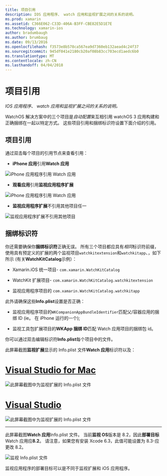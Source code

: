 ```yaml
---
title: 项目引用
description: IOS 应用程序、 watch 应用和监视扩展之间的关系的说明。
ms.prod: xamarin
ms.assetid: C366E062-C33D-406A-B3FF-CBE82E5D1E7E
ms.technology: xamarin-ios
author: bradumbaugh
ms.author: brumbaug
ms.date: 09/13/2016
ms.openlocfilehash: f3573e8b578ca567ea9d7360eb132aead4c24f37
ms.sourcegitcommit: 945df041e2180cb20af08b83cc703ecd1aedc6b0
ms.translationtype: MT
ms.contentlocale: zh-CN
ms.lasthandoff: 04/04/2018
---
```

# <a name="project-references"></a>项目引用

_IOS 应用程序、 watch 应用和监视扩展之间的关系的说明。_

WatchOS 解决方案中的三个项目是*自动配置*来互相引用 watchOS 3 应用构建和正确捆绑在一起以特定方式。 这些项目引用和捆绑标识符设置下面介绍的引用。

## <a name="project-references"></a>项目引用

通过双击每个项目的引用节点来查看引用：

- **iPhone 应用**引用**Watch 应用**

![](project-references-images/catalog-reference1.png "iPhone 应用程序引用 Watch 应用")

- **观看应用**引用**监视应用程序扩展**

![](project-references-images/catalog-reference2.png "iPhone 应用程序引用 Watch 应用")


 - **监视应用程序扩展**不引用其他项目任一

![](project-references-images/catalog-reference3.png "监视应用程序扩展不引用其他项目")



## <a name="bundle-identifiers"></a>捆绑标识符

你还需要确保你**捆绑标识符**正确无误。
所有三个项目都应具有*相同*标识符前缀，使用具有预定义的扩展的两个监视项目`watchkitextension`和`watchkitapp`、，如下所示 (有关**WatchKitCatalog**示例）：

 - Xamarin.iOS 统一项目- `com.xamarin.WatchKitCatalog`

 - WatchKit 扩展项目- `com.xamarin.WatchKitCatalog.watchkitextension`

 - 监视应用程序项目的 `com.xamarin.WatchKitCatalog.watchkitapp`

此外请确保这些**Info.plist**设置是否正确：

 - 监视应用程序项目的`WKCompanionAppBundleIdentifier`匹配父/容器应用的捆绑 ID (ie。 在 iPhone 运行的一个);

 - 监视工具包扩展项目的**WKApp 捆绑 ID**匹配 Watch 应用项目的捆绑包 id。

你可以通过双击编辑标识符**Info.plist**每个项目中的文件。

此屏幕截图**监视扩展**显示的 Info.plist 文件**Watch 应用**标识符以及：

# <a name="visual-studio-for-mactabvsmac"></a>[Visual Studio for Mac](#tab/vsmac)
    
![](project-references-images/infoplist-extension.png "此屏幕截图中为监视扩展的 Info.plist 文件")

# <a name="visual-studiotabvswin"></a>[Visual Studio](#tab/vswin)
    
![](project-references-images/infoplist-extension-vs.png "此屏幕截图中为监视扩展的 Info.plist 文件")

-----

此屏幕截图**Watch 应用**Info.plist 文件。
当前**监视 OS**版本是 8.2，因此**部署目标**Watch 应用应**8.2**。 请注意，如果您有安装 Xcode 6.3，此值可能设置为 8.3-应更改 8.2。

![](project-references-images/infoplist-watchapp.png "监视 Info.plist 文件")

监视应用程序的部署目标可以是不同于监视扩展和 iOS 应用程序。

